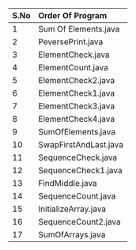 |S.No|Order Of Program|
| :--| :--------------|
|1|Sum Of Elements.java|
|2|PeversePrint.java|
|3|ElementCheck.java|
|4|ElementCount.java|
|5|ElementCheck2.java|
|6|ElementCheck1.java|
|7|ElementCheck3.java|
|8|ElementCheck4.java|
|9|SumOfElements.java|
|10|SwapFirstAndLast.java|
|11|SequenceCheck.java|
|12|SequenceCheck1.java|
|13|FindMiddle.java|
|14|SequenceCount.java|
|15|InitializeArray.java|
|16|SequenceCount2.java|
|17|SumOfArrays.java|


